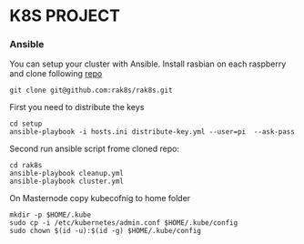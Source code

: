 # K8S PROJECT


### Ansible 

You can setup your cluster with Ansible. Install rasbian on each raspberry and clone following [repo](https://github.com/rak8s/rak8s)
```
git clone git@github.com:rak8s/rak8s.git
```
First you need to distribute the keys
```
cd setup
ansible-playbook -i hosts.ini distribute-key.yml --user=pi  --ask-pass
```
Second run ansible script frome cloned repo:
```
cd rak8s
ansible-playbook cleanup.yml
ansible-playbook cluster.yml
```


On Masternode copy kubecofnig to home folder 
```
mkdir -p $HOME/.kube
sudo cp -i /etc/kubernetes/admin.conf $HOME/.kube/config
sudo chown $(id -u):$(id -g) $HOME/.kube/config
```